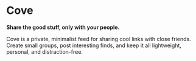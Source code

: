 # Cove

**Share the good stuff, only with your people.**

Cove is a private, minimalist feed for sharing cool links with close friends. Create small groups, post interesting finds, and keep it all lightweight, personal, and distraction-free.
